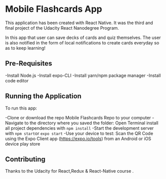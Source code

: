 # Mobile Flashcards App

This application has been created with React Native. It was the third and final project of the Udacity React Nanodegree Program.

In this app that user can save decks of cards and quiz themselves. The user is also notified in the form of local notifications to create cards everyday so as to keep learning! 

## Pre-Requisites

-Install Node.js
-Install expo-CLI
-Install yarn/npm package manager
-Install code editor

## Running the Application

To run this app:

-Clone or download the repo Mobile Flashcards Repo to your computer
-Navigate to the directory where you saved the folder: Open Terminal install all project dependencies with `npm install`
-Start the development server with `npm start`or `expo start`
-Use your device to test:
    Scan the QR Code using the Expo Client app (https://expo.io/tools) from an Android or iOS device play store

## Contributing

Thanks to the Udacity for React,Redux & React-Native course .
